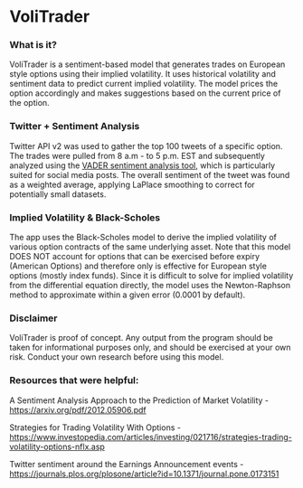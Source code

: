 # VoliTrader

### What is it?

VoliTrader is a sentiment-based model that generates trades on European style options using their implied volatility. It uses historical volatility and sentiment data to predict current implied volatility. The model prices the option accordingly and makes suggestions based on the current price of the option. 

### Twitter + Sentiment Analysis

Twitter API v2 was used to gather the top 100 tweets of a specific option. The trades were pulled from 8 a.m - to 5 p.m. EST and subsequently analyzed using the [VADER sentiment analysis tool](https://github.com/cjhutto/vaderSentiment), which is particularly suited for social media posts. The overall sentiment of the tweet was found as a weighted average, applying LaPlace smoothing to correct for potentially small datasets. 

### Implied Volatility & Black-Scholes

The app uses the Black-Scholes model to derive the implied volatility of various option contracts of the same underlying asset. Note that this model DOES NOT account for options that can be exercised before expiry (American Options) and therefore only is effective for European style options (mostly index funds). Since it is difficult to solve for implied volatility from the differential equation directly, the model uses the Newton-Raphson method to approximate within a given error (0.0001 by default).

### Disclaimer

VoliTrader is proof of concept. Any output from the program should be taken for informational purposes only, and should be exercised at your own risk. Conduct your own research before using this model.

### Resources that were helpful:

A Sentiment Analysis Approach to the Prediction of Market Volatility - https://arxiv.org/pdf/2012.05906.pdf

 Strategies for Trading Volatility With Options - https://www.investopedia.com/articles/investing/021716/strategies-trading-volatility-options-nflx.asp

Twitter sentiment around the Earnings Announcement events - https://journals.plos.org/plosone/article?id=10.1371/journal.pone.0173151